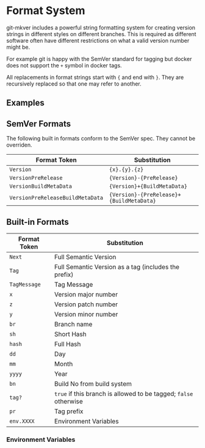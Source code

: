 # Format System

git-mkver includes a powerful string formatting system for creating version strings in different styles on different
branches. This is required as different software often have different restrictions on what a valid version number might be.

For example git is happy with the SemVer standard for tagging but docker does not support the `+` symbol in docker tags.

All replacements in format strings start with `{` and end with `}`. They are recursively replaced so that one may refer to another.

## Examples



## SemVer Formats

The following built in formats conform to the SemVer spec. They cannot be overriden.

| Format Token  | Substitution  |
| ------------- | ------------- |
| `Version` | `{x}.{y}.{z}` |
| `VersionPreRelease` | `{Version}-{PreRelease}` |
| `VersionBuildMetaData` | `{Version}+{BuildMetaData}` |
| `VersionPreReleaseBuildMetaData` | `{Version}-{PreRelease}+{BuildMetaData}` |


## Built-in Formats 

| Format Token  | Substitution  |
| ------------- | ------------- |
| `Next` | Full Semantic Version |
| `Tag` | Full Semantic Version as a tag (includes the prefix) |
| `TagMessage` | Tag Message |
| `x` | Version major number |
| `z` | Version patch number |
| `y` | Version minor number |
| `br` | Branch name |
| `sh` | Short Hash |
| `hash` | Full Hash |
| `dd` | Day |
| `mm` | Month |
| `yyyy` | Year |
| `bn` | Build No from build system |
| `tag?` | `true` if this branch is allowed to be tagged; `false` otherwise |
| `pr` | Tag prefix |
| `env.XXXX` | Environment Variables |

### Environment Variables
